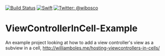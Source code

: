 [![Build Status](https://travis-ci.org/wibosco/TestingWithCoreData-Example.svg)](https://travis-ci.org/wibosco/ViewControllerInCell-Example)
<a href="https://swift.org"><img src="https://img.shields.io/badge/Swift-5.0-orange.svg?style=flat" alt="Swift" /></a>
<a href="https://twitter.com/wibosco"><img src="https://img.shields.io/badge/twitter-@wibosco-blue.svg?style=flat" alt="Twitter: @wibosco" /></a>

# ViewControllerInCell-Example
An example project looking at how to add a view controller's view as a subview in a cell, http://williamboles.me/hosting-viewcontrollers-in-cells/
